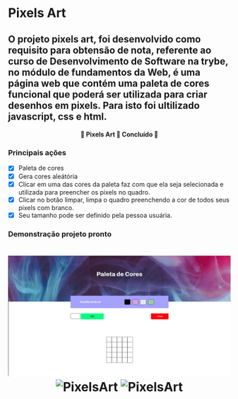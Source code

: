 # Pixels Art 

## O projeto pixels art, foi desenvolvido como requisito para obtensão de nota, referente ao curso de Desenvolvimento de Software na trybe, no módulo de fundamentos da Web, é uma página web que contém uma paleta de cores funcional que poderá ser utilizada para criar desenhos em pixels. Para isto foi ultilizado javascript, css e html.

<h4 align="center"> 
	🚧  Pixels Art 🚀 Concluído  🚧
</h4>


### Principais ações

- [x] Paleta de cores
- [x] Gera cores aleátória
- [x] Clicar em uma das cores da paleta faz com que ela seja selecionada e utilizada para preencher os pixels no quadro.
- [x] Clicar no botão limpar, limpa o quadro preenchendo a cor de todos seus pixels com branco.
- [x] Seu tamanho pode ser definido pela pessoa usuária.

### Demonstração projeto pronto

<h1 align="center">
  <img alt="PixelsArt" title="#PixelsArt" src="./assets/palet-cor.png" />
  <img alt="PixelsArt" title="#PixelsArt" src="./assets/palet-cor1.png" />
  <img alt="PixelsArt" title="#PixelsArt" src="./assets/palet-cor2.png" />
</h1>